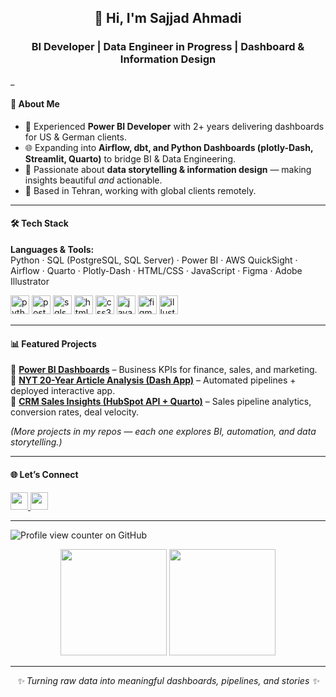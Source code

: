 <h2 align="center">👋 Hi, I'm Sajjad Ahmadi</h2>
<h3 align="center">BI Developer | Data Engineer in Progress | Dashboard & Information Design </h3>

_

#### 🚀 About Me  
- 💼 Experienced **Power BI Developer** with 2+ years delivering dashboards for US & German clients.  
- 🌐 Expanding into **Airflow, dbt, and Python Dashboards (plotly-Dash, Streamlit, Quarto)** to bridge BI & Data Engineering.  
- 🎨 Passionate about **data storytelling & information design** — making insights beautiful *and* actionable.  
- 📍 Based in Tehran, working with global clients remotely.  

***

#### 🛠️ Tech Stack  
**Languages & Tools:**  
Python · SQL (PostgreSQL, SQL Server) · Power BI · AWS QuickSight · Airflow · Quarto · Plotly-Dash · HTML/CSS · JavaScript · Figma · Adobe Illustrator  

<p align="left">
  <img src="https://cdn.jsdelivr.net/gh/devicons/devicon/icons/python/python-original.svg" height="30" alt="python logo"/>
  <img src="https://cdn.jsdelivr.net/gh/devicons/devicon/icons/postgresql/postgresql-original.svg" height="30" alt="postgresql logo"/>
  <img src="https://cdn.jsdelivr.net/gh/devicons/devicon/icons/microsoftsqlserver/microsoftsqlserver-plain.svg" height="30" alt="sqlserver logo"/>
  <img src="https://cdn.jsdelivr.net/gh/devicons/devicon/icons/html5/html5-original.svg" height="30" alt="html5 logo"/>
  <img src="https://cdn.jsdelivr.net/gh/devicons/devicon/icons/css3/css3-original.svg" height="30" alt="css3 logo"/>
  <img src="https://cdn.jsdelivr.net/gh/devicons/devicon/icons/javascript/javascript-original.svg" height="30" alt="javascript logo"/>
  <img src="https://skillicons.dev/icons?i=figma" height="30" alt="figma logo"/>
  <img src="https://skillicons.dev/icons?i=ai" height="30" alt="illustrator logo"/>
</p>

***

#### 📊 Featured Projects  
🔹  **[Power BI Dashboards](https://github.com/Dashboard-Design/PowerBI-Design-Files)** – Business KPIs for finance, sales, and marketing.   
🔹  **[NYT 20-Year Article Analysis (Dash App)](https://github.com/Dashboard-Design/nyt-articles-dashboard)** – Automated pipelines + deployed interactive app.  
🔹  **[CRM Sales Insights (HubSpot API + Quarto)](https://github.com/Dashboard-Design/HubSpot-Sales-Quarto-Dashboard)** – Sales pipeline analytics, conversion rates, deal velocity.  
 

*(More projects in my repos — each one explores BI, automation, and data storytelling.)*  

***

#### 🌐 Let’s Connect  
<a href="https://www.linkedin.com/in/sajjadahmadi/" target="_blank">
  <img src="https://img.shields.io/static/v1?message=LinkedIn&logo=linkedin&label=&color=0077B5&logoColor=white&labelColor=&style=for-the-badge" height="28"/>
</a>
<a href="mailto:sajadahmadi727@gmail.com" target="_blank">
  <img src="https://img.shields.io/static/v1?message=Email&logo=gmail&label=&color=D14836&logoColor=white&labelColor=&style=for-the-badge" height="28"/>
</a>

***

![Profile view counter on GitHub](https://komarev.com/ghpvc/?username=Dashboard-Design)

<div align="center">
  <img src="https://github-readme-stats.vercel.app/api?username=Dashboard-Design&show_icons=true&theme=vue&hide_border=true" height="170"/>
  <img src="https://github-readme-stats.vercel.app/api/top-langs?username=Dashboard-Design&layout=compact&theme=vue&hide_border=true" height="170"/>
</div>

***

<div align="center">
  <i>✨ Turning raw data into meaningful dashboards, pipelines, and stories ✨</i>
</div>
